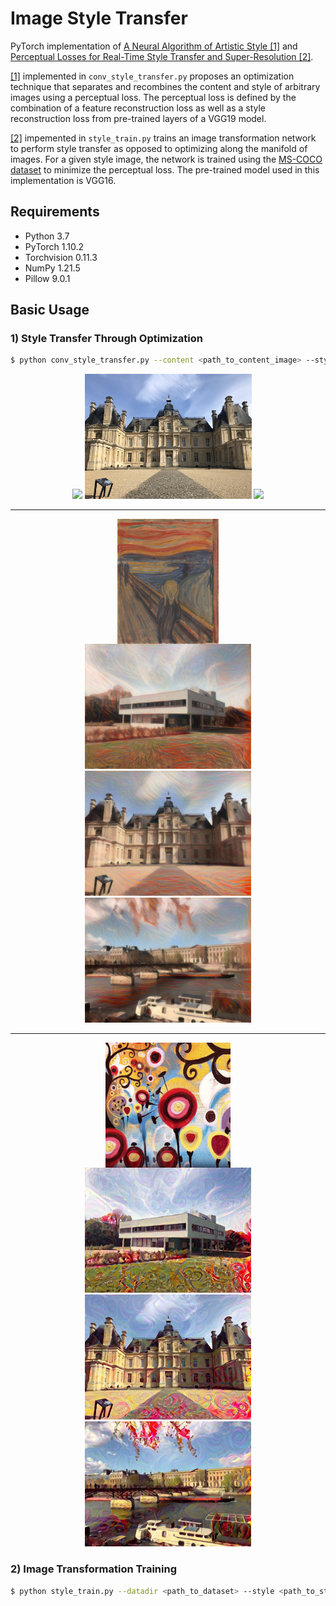 # Image Style Transfer

PyTorch implementation of [A Neural Algorithm of Artistic Style [1]](https://arxiv.org/abs/1508.06576) and [Perceptual Losses for Real-Time Style Transfer and Super-Resolution [2]](https://arxiv.org/abs/1603.08155).

[[1]](https://arxiv.org/abs/1508.06576) implemented in `conv_style_transfer.py` proposes an optimization technique that separates and recombines the content and style of arbitrary images using a perceptual loss. The perceptual loss is defined by the combination of a feature reconstruction loss as well as a style reconstruction loss from pre-trained layers of a VGG19 model.

[[2]](https://arxiv.org/abs/1603.08155) impemented in `style_train.py` trains an image transformation network to perform style transfer as opposed to optimizing along the manifold of images. For a given style image, the network is trained using the [MS-COCO dataset](https://cocodataset.org) to minimize the perceptual loss. The pre-trained model used in this implementation is VGG16.

## Requirements

- Python 3.7
- PyTorch 1.10.2
- Torchvision 0.11.3
- NumPy 1.21.5
- Pillow 9.0.1

## Basic Usage

### 1) Style Transfer Through Optimization

```bash
$ python conv_style_transfer.py --content <path_to_content_image> --style <path_to_style_image>
```

<section align='center'>
    <img src='content/house.jpg' height='200'/>
    <img src='content/castle.jpg' height='200'/>
    <img src='content/art_bridge.jpg' height='200'/>
</section>

---

<section align='center'>
    <img src='style/the_scream.jpg' height='200' align='center'/>
</section>

<section align='center'>
    <img src='samples/house_the_scream.jpg' height='200'/>
    <img src='samples/castle_the_scream.jpg' height='200'/>
    <img src='samples/art_bridge_the_scream.jpg' height='200'/>
</section>

---

<section align='center'>
    <img src='style/candy.jpg' height='200' align='center'/>
</section>

<section align='center'>
    <img src='samples/house_candy.jpg' height='200'/>
    <img src='samples/castle_candy.jpg' height='200'/>
    <img src='samples/art_bridge_candy.jpg' height='200'/>
</section>

### 2) Image Transformation Training

```bash
$ python style_train.py --datadir <path_to_dataset> --style <path_to_style_image>
```
